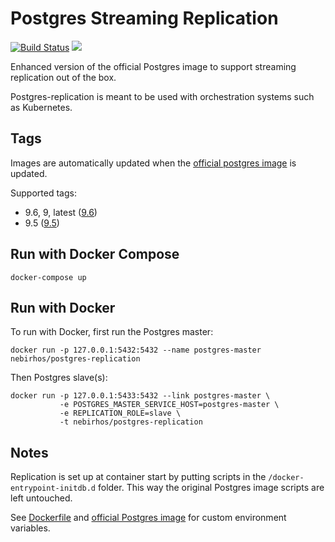 Postgres Streaming Replication
==============================

[![Build Status](https://travis-ci.org/nebirhos/docker-postgres-replication.svg?branch=9.5)](https://travis-ci.org/nebirhos/docker-postgres-replication)
[![](https://imagelayers.io/badge/nebirhos/postgres-replication:9.5.svg)](https://imagelayers.io/?images=nebirhos/postgres-replication:9.5 'Get your own badge on imagelayers.io')


Enhanced version of the official Postgres image to support streaming replication
out of the box.

Postgres-replication is meant to be used with orchestration systems such as Kubernetes.


Tags
----

Images are automatically updated when the [official postgres image](https://hub.docker.com/_/postgres/)
is updated.

Supported tags:

* 9.6, 9, latest ([9.6](https://github.com/nebirhos/docker-postgres-replication/tree/9.6))
* 9.5 ([9.5](https://github.com/nebirhos/docker-postgres-replication/tree/9.5))


Run with Docker Compose
-----------------------

```
docker-compose up
```


Run with Docker
---------------

To run with Docker, first run the Postgres master:

```
docker run -p 127.0.0.1:5432:5432 --name postgres-master nebirhos/postgres-replication
```


Then Postgres slave(s):

```
docker run -p 127.0.0.1:5433:5432 --link postgres-master \
           -e POSTGRES_MASTER_SERVICE_HOST=postgres-master \
           -e REPLICATION_ROLE=slave \
           -t nebirhos/postgres-replication
```


Notes
-----

Replication is set up at container start by putting scripts in the `/docker-entrypoint-initdb.d` folder.
This way the original Postgres image scripts are left untouched.

See [Dockerfile](Dockerfile) and [official Postgres image](https://hub.docker.com/_/postgres/)
for custom environment variables.
